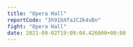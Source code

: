 ```yaml
---
title: "Opera Hall"
reportCode: "3h91bXfaJC2k4vDn"
fight: "Opera Hall"
date: 2021-09-02T19:09:04.426000+00:00
---
```

